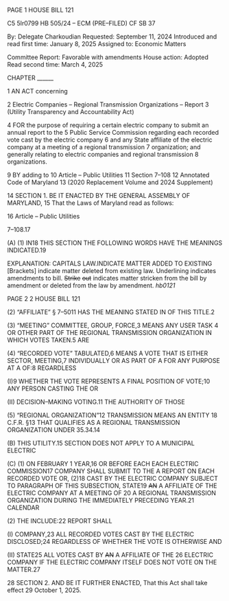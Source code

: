 PAGE 1
HOUSE BILL 121

C5 5lr0799
HB 505/24 – ECM (PRE–FILED) CF SB 37

By: Delegate Charkoudian
Requested: September 11, 2024
Introduced and read first time: January 8, 2025
Assigned to: Economic Matters

Committee Report: Favorable with amendments
House action: Adopted
Read second time: March 4, 2025

CHAPTER ______

1 AN ACT concerning

2 Electric Companies – Regional Transmission Organizations – Report
3 (Utility Transparency and Accountability Act)

4 FOR the purpose of requiring a certain electric company to submit an annual report to the
5 Public Service Commission regarding each recorded vote cast by the electric company
6 and any State affiliate of the electric company at a meeting of a regional transmission
7 organization; and generally relating to electric companies and regional transmission
8 organizations.

9 BY adding to
10 Article – Public Utilities
11 Section 7–108
12 Annotated Code of Maryland
13 (2020 Replacement Volume and 2024 Supplement)

14 SECTION 1. BE IT ENACTED BY THE GENERAL ASSEMBLY OF MARYLAND,
15 That the Laws of Maryland read as follows:

16 Article – Public Utilities

7–108.17

(A) (1) IN18 THIS SECTION THE FOLLOWING WORDS HAVE THE MEANINGS
INDICATED.19

EXPLANATION: CAPITALS LAW.INDICATE MATTER ADDED TO EXISTING
[Brackets] indicate matter deleted from existing law.
Underlining indicates amendments to bill.
~~Strike~~ ~~out~~ indicates matter stricken from the bill by amendment or deleted from the law by
amendment. *hb0121*

PAGE 2
2 HOUSE BILL 121

(2) “AFFILIATE” § 7–5011 HAS THE MEANING STATED IN OF THIS
TITLE.2

(3) “MEETING” COMMITTEE, GROUP, FORCE,3 MEANS ANY USER TASK
4 OR OTHER PART OF THE REGIONAL TRANSMISSION ORGANIZATION IN WHICH VOTES
TAKEN.5 ARE

(4) “RECORDED VOTE” TABULATED,6 MEANS A VOTE THAT IS EITHER
SECTOR, MEETING,7 INDIVIDUALLY OR AS PART OF A FOR ANY PURPOSE AT A
OF:8 REGARDLESS

(I)9 WHETHER THE VOTE REPRESENTS A FINAL POSITION OF
VOTE;10 ANY PERSON CASTING THE OR

(II) DECISION–MAKING VOTING.11 THE AUTHORITY OF THOSE

(5) “REGIONAL ORGANIZATION”12 TRANSMISSION MEANS AN ENTITY
18 C.F.R. §13 THAT QUALIFIES AS A REGIONAL TRANSMISSION ORGANIZATION UNDER
35.34.14

(B) THIS UTILITY.15 SECTION DOES NOT APPLY TO A MUNICIPAL ELECTRIC

(C) (1) ON FEBRUARY 1 YEAR,16 OR BEFORE EACH EACH ELECTRIC
COMMISSION17 COMPANY SHALL SUBMIT TO THE A REPORT ON EACH RECORDED VOTE
OR, (2)18 CAST BY THE ELECTRIC COMPANY SUBJECT TO PARAGRAPH OF THIS
SUBSECTION, STATE19 ~~AN~~ A AFFILIATE OF THE ELECTRIC COMPANY AT A MEETING OF
20 A REGIONAL TRANSMISSION ORGANIZATION DURING THE IMMEDIATELY PRECEDING
YEAR.21 CALENDAR

(2) THE INCLUDE:22 REPORT SHALL

(I) COMPANY,23 ALL RECORDED VOTES CAST BY THE ELECTRIC
DISCLOSED;24 REGARDLESS OF WHETHER THE VOTE IS OTHERWISE AND

(II) STATE25 ALL VOTES CAST BY ~~AN~~ A AFFILIATE OF THE
26 ELECTRIC COMPANY IF THE ELECTRIC COMPANY ITSELF DOES NOT VOTE ON THE
MATTER.27

28 SECTION 2. AND BE IT FURTHER ENACTED, That this Act shall take effect
29 October 1, 2025.